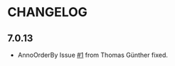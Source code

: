 # CHANGELOG

## 7.0.13

- AnnoOrderBy Issue [#1](https://github.com/n2n/n2n-impl-persistence-orm/issues/1) from Thomas Günther fixed.
